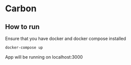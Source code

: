 # Carbon

## How to run 

Ensure that you have docker and docker compose installed

```bash
docker-compose up
```

App will be running on localhost:3000